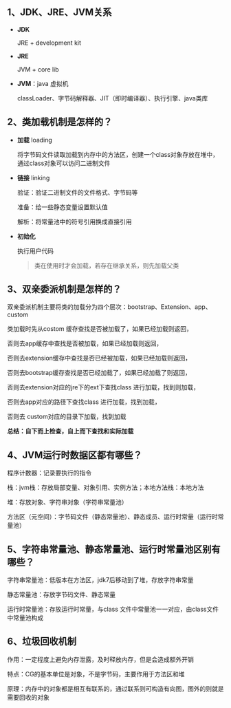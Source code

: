 ## 1、JDK、JRE、JVM关系

- **JDK**

  JRE + development kit

- **JRE**

  JVM + core lib

- **JVM**：java 虚拟机

  classLoader、字节码解释器、JIT（即时编译器）、执行引擎、java类库

## 2、类加载机制是怎样的？

- **加载** loading

  将字节码文件读取加载到内存中的方法区，创建一个class对象存放在堆中，通过class对象可以访问二进制文件

- **链接** linking

  验证：验证二进制文件的文件格式、字节码等

  准备：给一些静态变量设置默认值

  解析：将常量池中的符号引用换成直接引用

- **初始化**

  执行用户代码

  > 类在使用时才会加载，若存在继承关系，则先加载父类

## 3、双亲委派机制是怎样的？

双亲委派机制主要将类的加载分为四个层次：bootstrap、Extension、app、custom

类加载时先从costom 缓存查找是否被加载了，如果已经加载则返回，

否则去app缓存中查找是否被加载，如果已经加载则返回，

否则去extension缓存中查找是否已经被加载，如果已经加载则返回，

否则去bootstrap缓存查找是否已经加载了，如果已经加载了则返回，

否则去extension对应的jre下的ext下查找class 进行加载，找到则加载，

否则去app对应的路径下查找class 进行加载，找到加载，

否则去 custom对应的目录下加载，找到加载

**总结：自下而上检查，自上而下查找和实际加载**

## 4、JVM运行时数据区都有哪些？

程序计数器：记录要执行的指令

栈：jvm栈：存放局部变量、对象引用、实例方法；本地方法栈：本地方法

堆：存放对象、字符串对象（字符串常量池）

方法区（元空间）：字节码文件（静态常量池）、静态成员、运行时常量（运行时常量池）

## 5、字符串常量池、静态常量池、运行时常量池区别有哪些？

字符串常量池：低版本在方法区，jdk7后移动到了堆，存放字符串常量

静态常量池：存放字节码文件、静态常量

运行时常量池：存放运行时常量，与class 文件中常量池一一对应，由class文件中常量池构成

## 6、垃圾回收机制

作用：一定程度上避免内存泄露，及时释放内存，但是会造成额外开销

特点：CG的基本单位是对象，不是字节码，主要作用于方法区和堆

原理：内存中的对象都是相互有联系的，通过联系则可构造有向图，图外的则就是需要回收的对象